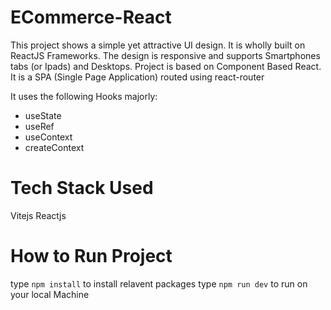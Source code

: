 # ECommerce-React

This project shows a simple yet attractive UI design. It is wholly built on ReactJS Frameworks. The design is 
responsive and supports Smartphones tabs (or Ipads) and Desktops. Project is based on Component Based React.
It is a SPA (Single Page Application) routed using react-router

It uses the following Hooks majorly:

- useState
- useRef
- useContext
- createContext

# Tech Stack Used
Vitejs
Reactjs


# How to Run Project
   type `npm install` to install relavent packages
   type `npm run dev` to run on your local Machine

